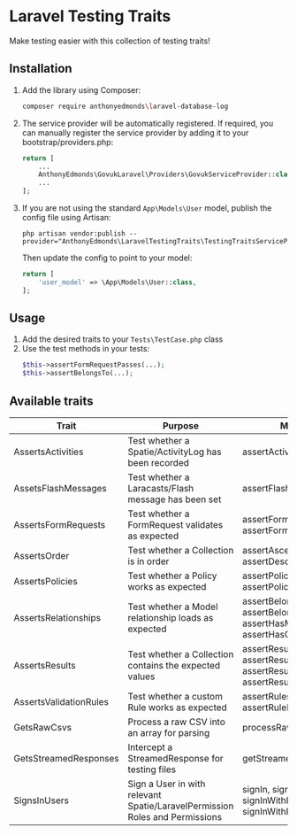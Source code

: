 # Laravel Testing Traits

Make testing easier with this collection of testing traits!

## Installation

1. Add the library using Composer:
    ```bash
   composer require anthonyedmonds\laravel-database-log
   ```
2. The service provider will be automatically registered. If required, you can manually register the service provider by adding it to your bootstrap/providers.php:
   ```php
   return [
       ...
       AnthonyEdmonds\GovukLaravel\Providers\GovukServiceProvider::class,
       ...
   ];
   ```
3. If you are not using the standard `App\Models\User` model, publish the config file using Artisan:
   ```
   php artisan vendor:publish --provider="AnthonyEdmonds\LaravelTestingTraits\TestingTraitsServiceProvider"
   ```
   Then update the config to point to your model:
   ```php
   return [
       'user_model' => \App\Models\User::class,
   ];
   ```

## Usage

1. Add the desired traits to your `Tests\TestCase.php` class
2. Use the test methods in your tests:
   ```php
   $this->assertFormRequestPasses(...);
   $this->assertBelongsTo(...);
   ```

## Available traits

| Trait                  | Purpose                                                                     | Methods                                                                                |
|------------------------|-----------------------------------------------------------------------------|----------------------------------------------------------------------------------------|
| AssertsActivities      | Test whether a Spatie/ActivityLog has been recorded                         | assertActivity                                                                         |
| AssetsFlashMessages    | Test whether a Laracasts/Flash message has been set                         | assertFlashed                                                                          |
| AssertsFormRequests    | Test whether a FormRequest validates as expected                            | assertFormRequestPasses, assertFormRequestFails                                        |
| AssertsOrder           | Test whether a Collection is in order                                       | assertAscending, assertDescending                                                      |
| AssertsPolicies        | Test whether a Policy works as expected                                     | assertPolicyAllows, assertPolicyDenies                                                 |
| AssertsRelationships   | Test whether a Model relationship loads as expected                         | assertBelongsTo, assertBelongsToMany, assertHasMany, assertHasOne                      |
| AssertsResults         | Test whether a Collection contains the expected values                      | assertResultsMatch, assertResultsContain, assertResultsDontContain, assertResultsCount |
| AssertsValidationRules | Test whether a custom Rule works as expected                                | assertRulesPasses, assertRuleFails                                                     |
| GetsRawCsvs            | Process a raw CSV into an array for parsing                                 | processRawCsv                                                                          |
| GetsStreamedResponses  | Intercept a StreamedResponse for testing files                              | getStreamedResponse                                                                    |
| SignsInUsers           | Sign a User in with relevant Spatie/LaravelPermission Roles and Permissions | signIn, signInAs, signInWithRole, signInWithPermission                                 |
